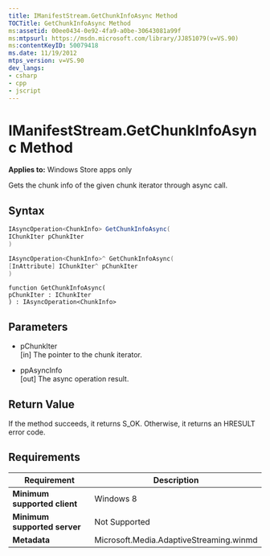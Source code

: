 ```yaml
---
title: IManifestStream.GetChunkInfoAsync Method
TOCTitle: GetChunkInfoAsync Method
ms:assetid: 00ee0434-0e92-4fa9-a0be-30643081a99f
ms:mtpsurl: https://msdn.microsoft.com/library/JJ851079(v=VS.90)
ms:contentKeyID: 50079418
ms.date: 11/19/2012
mtps_version: v=VS.90
dev_langs:
- csharp
- cpp
- jscript
---
```


# IManifestStream.GetChunkInfoAsync Method

**Applies to:** Windows Store apps only

Gets the chunk info of the given chunk iterator through async call.

## Syntax

```csharp
IAsyncOperation<ChunkInfo> GetChunkInfoAsync(
IChunkIter pChunkIter
)
```

```cpp
IAsyncOperation<ChunkInfo>^ GetChunkInfoAsync(
[InAttribute] IChunkIter^ pChunkIter
)
```

```jscript
function GetChunkInfoAsync(
pChunkIter : IChunkIter
) : IAsyncOperation<ChunkInfo>
```

## Parameters

  - pChunkIter  
    \[in\] The pointer to the chunk iterator.

  - ppAsyncInfo  
    \[out\] The async operation result.

## Return Value

If the method succeeds, it returns S\_OK. Otherwise, it returns an HRESULT error code.

## Requirements

|Requirement|Description|
|--- |--- |
|**Minimum supported client**|Windows 8|
|**Minimum supported server**|Not Supported|
|**Metadata**|Microsoft.Media.AdaptiveStreaming.winmd|
